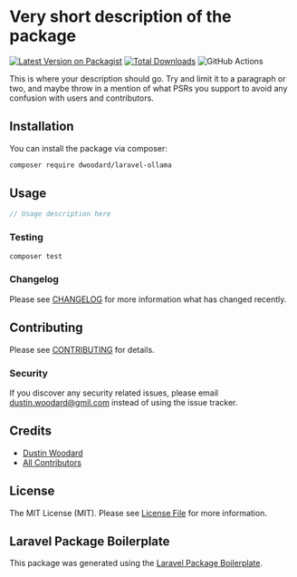# Very short description of the package

[![Latest Version on Packagist](https://img.shields.io/packagist/v/dwoodard/laravel-ollama.svg?style=flat-square)](https://packagist.org/packages/dwoodard/laravel-ollama)
[![Total Downloads](https://img.shields.io/packagist/dt/dwoodard/laravel-ollama.svg?style=flat-square)](https://packagist.org/packages/dwoodard/laravel-ollama)
![GitHub Actions](https://github.com/dwoodard/laravel-ollama/actions/workflows/main.yml/badge.svg)

This is where your description should go. Try and limit it to a paragraph or two, and maybe throw in a mention of what PSRs you support to avoid any confusion with users and contributors.

## Installation

You can install the package via composer:

```bash
composer require dwoodard/laravel-ollama
```

## Usage

```php
// Usage description here
```

### Testing

```bash
composer test
```

### Changelog

Please see [CHANGELOG](CHANGELOG.md) for more information what has changed recently.

## Contributing

Please see [CONTRIBUTING](CONTRIBUTING.md) for details.

### Security

If you discover any security related issues, please email dustin.woodard@gmil.com instead of using the issue tracker.

## Credits

-   [Dustin Woodard](https://github.com/dwoodard)
-   [All Contributors](../../contributors)

## License

The MIT License (MIT). Please see [License File](LICENSE.md) for more information.

## Laravel Package Boilerplate

This package was generated using the [Laravel Package Boilerplate](https://laravelpackageboilerplate.com).
